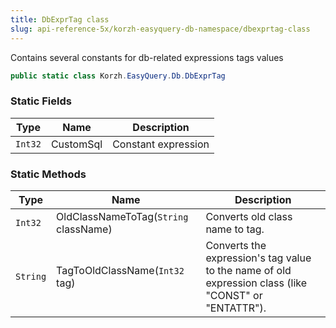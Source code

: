 ```yaml
---
title: DbExprTag class
slug: api-reference-5x/korzh-easyquery-db-namespace/dbexprtag-class
---
```



Contains several constants for db-related expressions tags values
```csharp
public static class Korzh.EasyQuery.Db.DbExprTag

```

### Static Fields

| Type | Name | Description | 
| --- | --- | --- | 
| `Int32` | CustomSql | Constant expression | 


### Static Methods

| Type | Name | Description | 
| --- | --- | --- | 
| `Int32` | OldClassNameToTag(`String` className) | Converts old class name to tag. | 
| `String` | TagToOldClassName(`Int32` tag) | Converts the expression's tag value to the name of old expression class (like "CONST" or "ENTATTR"). |